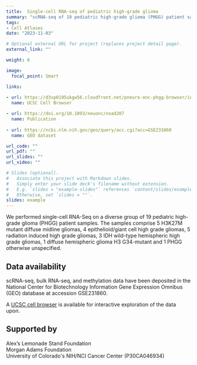 ```yaml
---
title:  Single-cell RNA-seq of pediatric high-grade glioma  
summary: "scRNA-seq of 19 pediatric high-grade glioma (PHGG) patient samples"
tags: 
- Cell Atlases
date: "2023-11-03"

# Optional external URL for project (replaces project detail page).
external_link: ""

weight: 6

image:
  focal_point: Smart

links:
  
- url: https://d3vp0195ukgw56.cloudfront.net/pneuro-onc-phgg-browser/index.html
  name: UCSC Cell Browser 

- url: https://doi.org/10.1093/neuonc/noad207
  name: Publication
  
- url: https://ncbi.nlm.nih.gov/geo/query/acc.cgi?acc=GSE231860
  name: GEO dataset

url_code: ""
url_pdf: ""
url_slides: ""
url_video: ""

# Slides (optional).
#   Associate this project with Markdown slides.
#   Simply enter your slide deck's filename without extension.
#   E.g. `slides = "example-slides"` references `content/slides/example-slides.md`.
#   Otherwise, set `slides = ""`.
slides: example
---
```


We performed single-cell RNA-Seq on a diverse group of 19 pediatric high-grade glioma (PHGG) patient samples. The samples comprise 5 H3K27M mutant diffuse midline gliomas, 4 epithelioid/giant cell high grade gliomas, 5 radiation induced high grade gliomas, 3 IDH wild-type hemispheric high grade gliomas, 1 diffuse hemispheric glioma H3 G34-mutant and 1 PHGG otherwise unspecified.



## Data availability

scRNA-seq, bulk RNA-seq, and methylation data have been deposited in the National Center for Biotechnology Information Gene Expression Omnibus (GEO) database at accession GSE231860.

A [UCSC cell browser](https://d3kenlgykdgmyv.cloudfront.net) is available for interactive exploration of the data upon.

## Supported by

Alex’s Lemonade Stand Foundation  
Morgan Adams Foundation  
University of Colorado's NIH/NCI Cancer Center (P30CA046934)  
  
